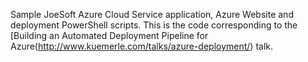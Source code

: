 Sample JoeSoft Azure Cloud Service application, Azure Website and deployment PowerShell scripts. This is the code corresponding to the [Building an Automated Deployment Pipeline for Azure(http://www.kuemerle.com/talks/azure-deployment/) talk.